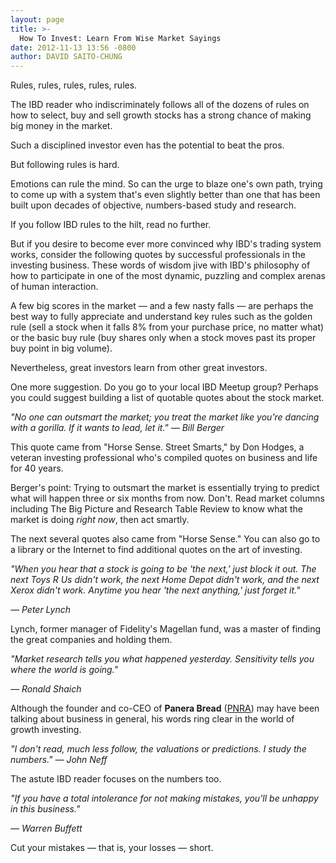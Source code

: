 ```yaml
---
layout: page
title: >-
  How To Invest: Learn From Wise Market Sayings
date: 2012-11-13 13:56 -0800
author: DAVID SAITO-CHUNG
---
```





Rules, rules, rules, rules, rules.

  

The IBD reader who indiscriminately follows all of the dozens of rules on how to select, buy and sell growth stocks has a strong chance of making big money in the market.

  

Such a disciplined investor even has the potential to beat the pros.

  

But following rules is hard.

  

Emotions can rule the mind. So can the urge to blaze one's own path, trying to come up with a system that's even slightly better than one that has been built upon decades of objective, numbers-based study and research.

  

If you follow IBD rules to the hilt, read no further.

  

But if you desire to become ever more convinced why IBD's trading system works, consider the following quotes by successful professionals in the investing business. These words of wisdom jive with IBD's philosophy of how to participate in one of the most dynamic, puzzling and complex arenas of human interaction.

  

A few big scores in the market — and a few nasty falls — are perhaps the best way to fully appreciate and understand key rules such as the golden rule (sell a stock when it falls 8% from your purchase price, no matter what) or the basic buy rule (buy shares only when a stock moves past its proper buy point in big volume).

  

Nevertheless, great investors learn from other great investors.

  

One more suggestion. Do you go to your local IBD Meetup group? Perhaps you could suggest building a list of quotable quotes about the stock market.

  

*"No one can outsmart the market; you treat the market like you're dancing with a gorilla. If it wants to lead, let it." — Bill Berger*

  

This quote came from "Horse Sense. Street Smarts," by Don Hodges, a veteran investing professional who's compiled quotes on business and life for 40 years.

  

Berger's point: Trying to outsmart the market is essentially trying to predict what will happen three or six months from now. Don't. Read market columns including The Big Picture and Research Table Review to know what the market is doing *right now*, then act smartly.

  

The next several quotes also came from "Horse Sense." You can also go to a library or the Internet to find additional quotes on the art of investing.

  

*"When you hear that a stock is going to be 'the next,' just block it out. The next Toys R Us didn't work, the next Home Depot didn't work, and the next Xerox didn't work. Anytime you hear 'the next anything,' just forget it."*

  

*— Peter Lynch*

  

Lynch, former manager of Fidelity's Magellan fund, was a master of finding the great companies and holding them.

  

*"Market research tells you what happened yesterday. Sensitivity tells you where the world is going."*

  

*— Ronald Shaich*

  

Although the founder and co-CEO of **Panera Bread** ([PNRA](https://research.investors.com/quote.aspx?symbol=PNRA)) may have been talking about business in general, his words ring clear in the world of growth investing.

  

*"I don't read, much less follow, the valuations or predictions. I study the numbers." — John Neff*

  

The astute IBD reader focuses on the numbers too.

  

*"If you have a total intolerance for not making mistakes, you'll be unhappy in this business."*

  

*— Warren Buffett*

  

Cut your mistakes — that is, your losses — short.




